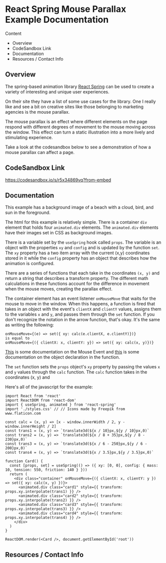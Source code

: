 # React Spring Mouse Parallax Example Documentation

Content

- Overview
- CodeSandbox Link
- Documentation
- Resources / Contact Info

## Overview

The spring-based animation library [React Spring](https://www.react-spring.io/) can be used to create a variety of interesting and unique user experiences.

On their site they have a list of some use cases for the library. One I really like and see a bit on creative sites like those belonging to marketing agencies is the mouse parallax. 

The mouse parallax is an effect where different elements on the page respond with different degrees of movement to the mouse moving across the window. This effect can turn a static illustration into a more lively and stimulating experience.

Take a look at the codesandbox below to see a demonstration of how a mouse parallax can affect a page.

## CodeSandbox Link

https://codesandbox.io/s/r5x34869vq?from-embed

## Documentation

This example has a background image of a beach with a cloud, bird, and sun in the foreground.

The html for this example is relatively simple. There is a container `div` element that holds four `animated.div` elements. The `animated.div` elements have their images set in CSS as background images. 

There is a variable set by the `useSpring` hook called `props`. The variable is an object with the properties `xy` and `config` and is updated by the function `set`. The `xy` property has a two item array with the current (x,y) coordinates stored in it while the `config` property has an object that describes how the animation is configured.

There are a series of functions that each take in the coordinates `(x, y)` and return a string that describes a transform property. The different math calculations in these functions account for the difference in movement when the mouse moves, creating the parallax effect.

The container element has an event listener `onMouseMove` that waits for the mouse to move in the window. When this happens, a function is fired that takes in an object with the event's `clientX` and `clientY` values, assigns them to the variables `x` and `y`, and passes them through the `set` function. If you don't recognize the notation in the arrow function, that's okay. It's the same as writing the following:
```
onMouseMove={(e) => set({ xy: calc(e.clientX, e.clientY)})}
is equal to
onMouseMove={({ clientX: x, clientY: y}) => set({ xy: calc(x, y)})}
```
[This](https://developer.mozilla.org/en-US/docs/Web/API/MouseEvent) is some documentation on the Mouse Event and [this](https://developer.mozilla.org/en-US/docs/Web/JavaScript/Reference/Operators/Destructuring_assignment#Unpacking_fields_from_objects_passed_as_function_parameter) is some documentation on the object declaration in the function.

The `set` function sets the `props` object's `xy` property by passing the values `x` and `y` values through the `calc` function. The `calc` function takes in the coordinates (x, y) and 


Here's all of the javascript for the example: 
```
import React from 'react'
import ReactDOM from 'react-dom'
import { useSpring, animated } from 'react-spring'
import './styles.css' // // Icons made by Freepik from www.flaticon.com

const calc = (x, y) => [x - window.innerWidth / 2, y - window.innerHeight / 2]
const trans1 = (x, y) => `translate3d(${x / 10}px,${y / 10}px,0)`
const trans2 = (x, y) => `translate3d(${x / 8 + 35}px,${y / 8 - 230}px,0)`
const trans3 = (x, y) => `translate3d(${x / 6 - 250}px,${y / 6 - 200}px,0)`
const trans4 = (x, y) => `translate3d(${x / 3.5}px,${y / 3.5}px,0)`

function Card() {
  const [props, set] = useSpring(() => ({ xy: [0, 0], config: { mass: 10, tension: 550, friction: 140 } }))
  return (
    <div class="container" onMouseMove={({ clientX: x, clientY: y }) => set({ xy: calc(x, y) })}>
      <animated.div class="card1" style={{ transform: props.xy.interpolate(trans1) }} />
      <animated.div class="card2" style={{ transform: props.xy.interpolate(trans2) }} />
      <animated.div class="card3" style={{ transform: props.xy.interpolate(trans3) }} />
      <animated.div class="card4" style={{ transform: props.xy.interpolate(trans4) }} />
    </div>
  )
}

ReactDOM.render(<Card />, document.getElementById('root'))
```


## Resources / Contact Info
